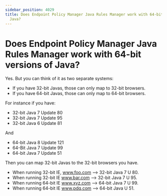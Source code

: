 ```yaml
---
sidebar_position: 4029
title: Does Endpoint Policy Manager Java Rules Manager work with 64-bit versions of
  Java?
---
```


# Does Endpoint Policy Manager Java Rules Manager work with 64-bit versions of Java?

Yes. But you can think of it as two separate systems:

* If you have 32-bit Javas, those can only map to 32-bit browsers.
* If you have 64-bit Javas, those can only map to 64-bit browsers.

For instance if you have:

* 32-bit Java 7 Update 80
* 32-bit Java 7 Update 95
* 32-bit Java 6 Update 81

And

* 64-bit Java 8 Update 121
* 64-Bit Java 7 Update 99
* 64-bit Java 7 Update 51

Then you can map 32-bit Javas to the 32-bit browsers you have.

* When running 32-bit IE, www.foo.com –> 32-bit Java 7 U 80.
* When running 32-bit IE www.bar.com –> 32-bit Java 7 U 95.
* When running 64-bit IE www.xyz.com –> 64-bit Java 7 U 99.
* When running 64-bit IE www.pdq.com –> 64-bit Java U 51.